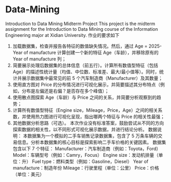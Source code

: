 # Data-Mining
Introduction to Data Mining Midterm Project
This project is the midterm assignment for the Introduction to Data Mining course of the Information Engineering major at Xidian University.
作业的要求如下
  1. 加载数据集，检查并报告各特征的数值缺失情况。然后，通过 Age = 2025-Year of manufacture 计算创建一个新的特征 Age（车龄），并移除原有的 Year of manufacture 列；
  2. 简要展示处理后数据集的总体信息（前五行）。计算所有数值型特征（包括Age）的描述性统计量（均值、中位数、标准差、最大/最小值等）。同时，统计并展示数据集中最常见的前 5 个汽车制造商（Manufacturer）及其数量；
  3. 使用直方图对 Price 的分布情况进行可视化展示，并简要描述其分布特点（例如，分布是左偏还是右偏？是否存在多个峰值）；
  4. 使用散点图探索 Age（车龄）与 Price 之间的关系，并简要分析观察到的趋势；
  5. 计算所有数值型特征（Engine size，Mileage，Price，Age）之间的相关系数，并使用热力图进行可视化呈现，指出哪两个特征与 Price 的相关性最强；
  6. 其他数据分析思路（可选）。
本次作业没有标准答案，鼓励尝试从不同的方向探索数据的相关性，以不同形式可视化展示数据，并进行结论分析。
数据说明：
  本数据集为一个模拟的二手车销售记录数据集，包含了 5 万条车辆的交易信息。分析本数据集的核心目标是探索影响二手车价格的关键因素。
  数据集包含以下 7 个特征：
    Manufacturer：汽车制造商（例如：Toyota，Ford）
    Model：车辆型号（例如：Camry，Focus）
    Engine size：发动机排量（单位：升）
    Fuel type：燃料类型（例如：Gasoline，Diesel）
    Year of manufacture：制造年份
    Mileage：行驶里程（单位：公里）
    Price：价格（单位：美元）
